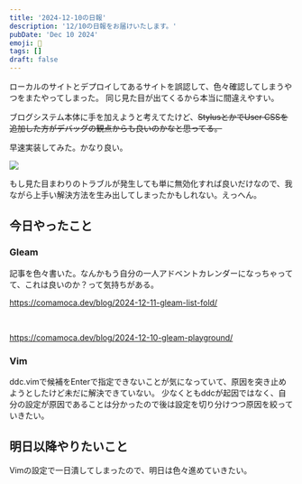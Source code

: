```yaml
---
title: '2024-12-10の日報'
description: '12/10の日報をお届けいたします。'
pubDate: 'Dec 10 2024'
emoji: 🦊
tags: []
draft: false
---
```


ローカルのサイトとデプロイしてあるサイトを誤認して、色々確認してしまうやつをまたやってしまった。
同じ見た目が出てくるから本当に間違えやすい。

ブログシステム本体に手を加えようと考えてたけど、~~StylusとかでUser
CSSを追加した方がデバッグの観点からも良いのかなと思ってる。~~

早速実装してみた。かなり良い。

![](/img/2024-12-10-debug-label.webp)

もし見た目まわりのトラブルが発生しても単に無効化すれば良いだけなので、我ながら上手い解決方法を生み出してしまったかもしれない。えっへん。

## 今日やったこと

### Gleam

記事を色々書いた。なんかもう自分の一人アドベントカレンダーになっちゃってて、これは良いのか？って気持ちがある。

https://comamoca.dev/blog/2024-12-11-gleam-list-fold/

<br>

https://comamoca.dev/blog/2024-12-10-gleam-playground/

### Vim

ddc.vimで候補をEnterで指定できないことが気になっていて、原因を突き止めようとしたけど未だに解決できていない。
少なくともddcが起因ではなく、自分の設定が原因であることは分かったので後は設定を切り分けつつ原因を絞っていきたい。

## 明日以降やりたいこと

Vimの設定で一日潰してしまったので、明日は色々進めていきたい。
